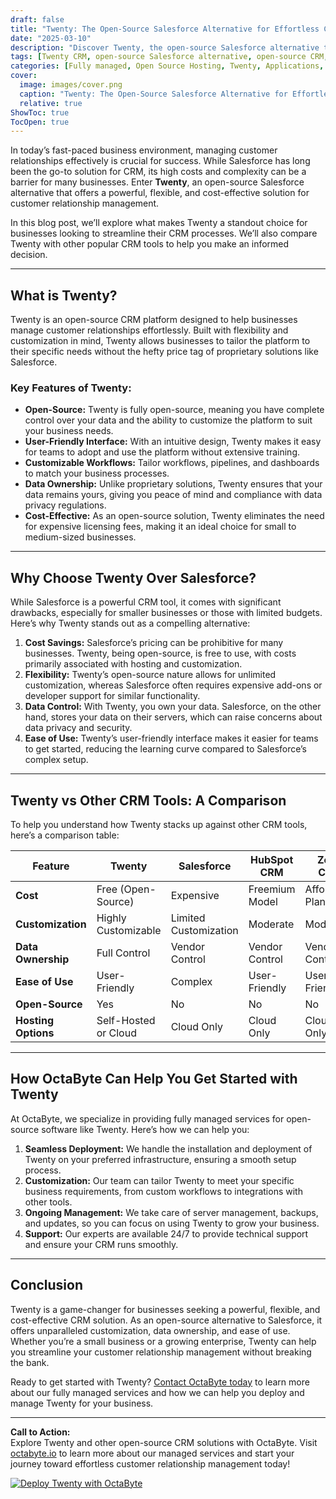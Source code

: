 ```yaml
---
draft: false
title: "Twenty: The Open-Source Salesforce Alternative for Effortless Customer Relationship Management"
date: "2025-03-10"
description: "Discover Twenty, the open-source Salesforce alternative that simplifies customer relationship management (CRM). Learn how Twenty can help businesses streamline their CRM processes, reduce costs, and maintain full control over their data. Perfect for businesses seeking a flexible, customizable, and cost-effective CRM solution."
tags: [Twenty CRM, open-source Salesforce alternative, open-source CRM, customer relationship management, Salesforce alternative, open-source software, CRM tools, Twenty vs Salesforce, managed CRM services, OctaByte CRM solutions]
categories: [Fully managed, Open Source Hosting, Twenty, Applications, Crm Erp]
cover:
  image: images/cover.png
  caption: "Twenty: The Open-Source Salesforce Alternative for Effortless Customer Relationship Management"
  relative: true
ShowToc: true
TocOpen: true
---
```



In today’s fast-paced business environment, managing customer relationships effectively is crucial for success. While Salesforce has long been the go-to solution for CRM, its high costs and complexity can be a barrier for many businesses. Enter **Twenty**, an open-source Salesforce alternative that offers a powerful, flexible, and cost-effective solution for customer relationship management.

In this blog post, we’ll explore what makes Twenty a standout choice for businesses looking to streamline their CRM processes. We’ll also compare Twenty with other popular CRM tools to help you make an informed decision.

---

## What is Twenty?

Twenty is an open-source CRM platform designed to help businesses manage customer relationships effortlessly. Built with flexibility and customization in mind, Twenty allows businesses to tailor the platform to their specific needs without the hefty price tag of proprietary solutions like Salesforce.

### Key Features of Twenty:
- **Open-Source:** Twenty is fully open-source, meaning you have complete control over your data and the ability to customize the platform to suit your business needs.
- **User-Friendly Interface:** With an intuitive design, Twenty makes it easy for teams to adopt and use the platform without extensive training.
- **Customizable Workflows:** Tailor workflows, pipelines, and dashboards to match your business processes.
- **Data Ownership:** Unlike proprietary solutions, Twenty ensures that your data remains yours, giving you peace of mind and compliance with data privacy regulations.
- **Cost-Effective:** As an open-source solution, Twenty eliminates the need for expensive licensing fees, making it an ideal choice for small to medium-sized businesses.

---

## Why Choose Twenty Over Salesforce?

While Salesforce is a powerful CRM tool, it comes with significant drawbacks, especially for smaller businesses or those with limited budgets. Here’s why Twenty stands out as a compelling alternative:

1. **Cost Savings:** Salesforce’s pricing can be prohibitive for many businesses. Twenty, being open-source, is free to use, with costs primarily associated with hosting and customization.
2. **Flexibility:** Twenty’s open-source nature allows for unlimited customization, whereas Salesforce often requires expensive add-ons or developer support for similar functionality.
3. **Data Control:** With Twenty, you own your data. Salesforce, on the other hand, stores your data on their servers, which can raise concerns about data privacy and security.
4. **Ease of Use:** Twenty’s user-friendly interface makes it easier for teams to get started, reducing the learning curve compared to Salesforce’s complex setup.

---

## Twenty vs Other CRM Tools: A Comparison

To help you understand how Twenty stacks up against other CRM tools, here’s a comparison table:

| Feature                | Twenty               | Salesforce           | HubSpot CRM         | Zoho CRM            |
|------------------------|----------------------|----------------------|---------------------|---------------------|
| **Cost**              | Free (Open-Source)   | Expensive            | Freemium Model      | Affordable Plans    |
| **Customization**     | Highly Customizable  | Limited Customization| Moderate            | Moderate            |
| **Data Ownership**    | Full Control         | Vendor Control       | Vendor Control      | Vendor Control      |
| **Ease of Use**       | User-Friendly        | Complex              | User-Friendly       | User-Friendly       |
| **Open-Source**       | Yes                  | No                   | No                  | No                  |
| **Hosting Options**   | Self-Hosted or Cloud| Cloud Only           | Cloud Only          | Cloud Only          |

---

## How OctaByte Can Help You Get Started with Twenty

At OctaByte, we specialize in providing fully managed services for open-source software like Twenty. Here’s how we can help you:

1. **Seamless Deployment:** We handle the installation and deployment of Twenty on your preferred infrastructure, ensuring a smooth setup process.
2. **Customization:** Our team can tailor Twenty to meet your specific business requirements, from custom workflows to integrations with other tools.
3. **Ongoing Management:** We take care of server management, backups, and updates, so you can focus on using Twenty to grow your business.
4. **Support:** Our experts are available 24/7 to provide technical support and ensure your CRM runs smoothly.

---

## Conclusion

Twenty is a game-changer for businesses seeking a powerful, flexible, and cost-effective CRM solution. As an open-source alternative to Salesforce, it offers unparalleled customization, data ownership, and ease of use. Whether you’re a small business or a growing enterprise, Twenty can help you streamline your customer relationship management without breaking the bank.

Ready to get started with Twenty? [Contact OctaByte today](https://octabyte.io) to learn more about our fully managed services and how we can help you deploy and manage Twenty for your business.

---

**Call to Action:**  
Explore Twenty and other open-source CRM solutions with OctaByte. Visit [octabyte.io](https://octabyte.io) to learn more about our managed services and start your journey toward effortless customer relationship management today!

[![Deploy Twenty with OctaByte](/images/deploy-on-octabyte.png)](https://octabyte.io/fully-managed-open-source-services/applications/crm-erp/twenty)